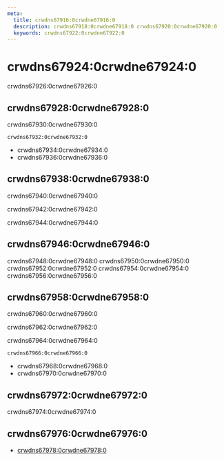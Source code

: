 ```yaml
---
meta:
  title: crwdns67916:0crwdne67916:0
  description: crwdns67918:0crwdne67918:0 crwdns67920:0crwdne67920:0
  keywords: crwdns67922:0crwdne67922:0
---
```


# crwdns67924:0crwdne67924:0

crwdns67926:0crwdne67926:0

<entry-ad />

## crwdns67928:0crwdne67928:0

crwdns67930:0crwdne67930:0

`crwdns67932:0crwdne67932:0`

- crwdns67934:0crwdne67934:0
- crwdns67936:0crwdne67936:0

## crwdns67938:0crwdne67938:0

crwdns67940:0crwdne67940:0

  crwdns67942:0crwdne67942:0

  crwdns67944:0crwdne67944:0

## crwdns67946:0crwdne67946:0

crwdns67948:0crwdne67948:0
<alert type="success">crwdns67950:0crwdne67950:0</alert>
<alert type="info">crwdns67952:0crwdne67952:0</alert>
<alert type="warning">crwdns67954:0crwdne67954:0</alert>
<alert type="error">crwdns67956:0crwdne67956:0</alert>

## crwdns67958:0crwdne67958:0

crwdns67960:0crwdne67960:0

  crwdns67962:0crwdne67962:0

  crwdns67964:0crwdne67964:0

  `crwdns67966:0crwdne67966:0`

- crwdns67968:0crwdne67968:0
- crwdns67970:0crwdne67970:0

## crwdns67972:0crwdne67972:0

crwdns67974:0crwdne67974:0

## crwdns67976:0crwdne67976:0

- [crwdns67978:0crwdne67978:0]()

<backmatter />
